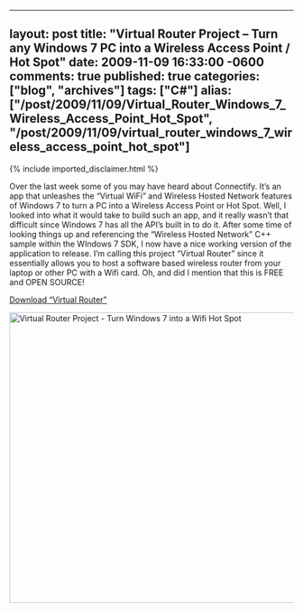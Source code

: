   ---
  layout: post
  title: "Virtual Router Project – Turn any Windows 7 PC into a Wireless Access Point / Hot Spot"
  date: 2009-11-09 16:33:00 -0600
  comments: true
  published: true
  categories: ["blog", "archives"]
  tags: ["C#"]
  alias: ["/post/2009/11/09/Virtual_Router_Windows_7_Wireless_Access_Point_Hot_Spot", "/post/2009/11/09/virtual_router_windows_7_wireless_access_point_hot_spot"]
  ---
<!-- more -->
{% include imported_disclaimer.html %}
<p>Over the last week some of you may have heard about Connectify. It&rsquo;s an app that unleashes the &ldquo;Virtual WiFi&rdquo; and Wireless Hosted Network features of Windows 7 to turn a PC into a Wireless Access Point or Hot Spot. Well, I looked into what it would take to build such an app, and it really wasn&rsquo;t that difficult since Windows 7 has all the API&rsquo;s built in to do it. After some time of looking things up and referencing the &ldquo;Wireless Hosted Network&rdquo; C++ sample within the WIndows 7 SDK, I now have a nice working version of the application to release. I&rsquo;m calling this project &ldquo;Virtual Router&rdquo; since it essentially allows you to host a software based wireless router from your laptop or other PC with a Wifi card. Oh, and did I mention that this is FREE and OPEN SOURCE!</p>
<p><a href="http://virtualrouter.codeplex.com">Download &ldquo;Virtual Router&rdquo;</a></p>
<p><a href="http://virtualrouter.codeplex.com"><img style="border: 0;" src="http://i3.codeplex.com/Project/Download/FileDownload.aspx?ProjectName=virtualrouter&amp;DownloadId=93542" border="0" alt="Virtual Router Project - Turn Windows 7 into a Wifi Hot Spot" width="891" height="515" /></a></p>

